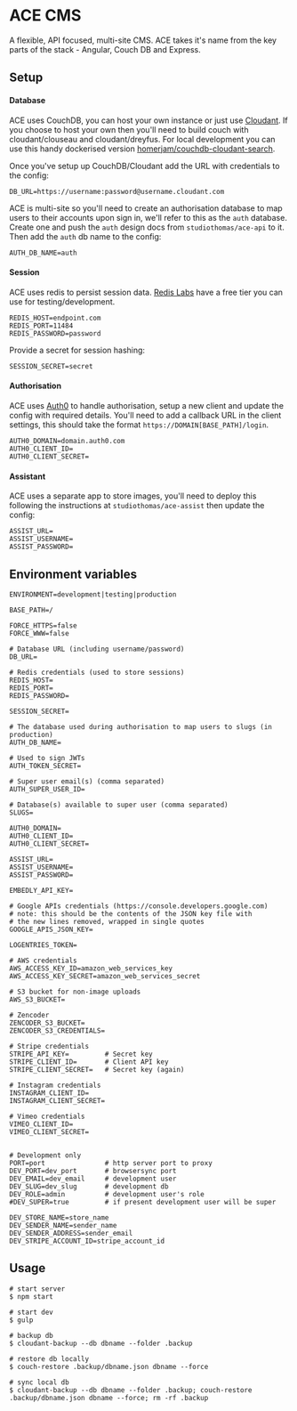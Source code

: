# ACE CMS

A flexible, API focused, multi-site CMS. ACE takes it's name from the key parts of the stack - Angular, Couch DB and Express.

## Setup

#### Database

ACE uses CouchDB, you can host your own instance or just use [Cloudant](https://cloudant.com). If you choose to host your own then you'll need to build couch with cloudant/clouseau and cloudant/dreyfus. For local development you can use this handy dockerised version [homerjam/couchdb-cloudant-search](https://hub.docker.com/r/homerjam/couchdb-cloudant-search/).

Once you've setup up CouchDB/Cloudant add the URL with credentials to the config:

    DB_URL=https://username:password@username.cloudant.com

ACE is multi-site so you'll need to create an authorisation database to map users to their accounts upon sign in, we'll refer to this as the `auth` database. Create one and push the `auth` design docs from `studiothomas/ace-api` to it. Then add the `auth` db name to the config:

    AUTH_DB_NAME=auth

#### Session

ACE uses redis to persist session data. [Redis Labs](https://redislabs.com/pricing) have a free tier you can use for testing/development.

    REDIS_HOST=endpoint.com
    REDIS_PORT=11484
    REDIS_PASSWORD=password

Provide a secret for session hashing:

    SESSION_SECRET=secret

#### Authorisation

ACE uses [Auth0](https://auth0.com/) to handle authorisation, setup a new client and update the config with required details. You'll need to add a callback URL in the client settings, this should take the format `https://DOMAIN[BASE_PATH]/login`.

    AUTH0_DOMAIN=domain.auth0.com
    AUTH0_CLIENT_ID=
    AUTH0_CLIENT_SECRET=

#### Assistant

ACE uses a separate app to store images, you'll need to deploy this following the instructions at `studiothomas/ace-assist` then update the config:

	ASSIST_URL=
	ASSIST_USERNAME=
	ASSIST_PASSWORD=

## Environment variables

	ENVIRONMENT=development|testing|production

    BASE_PATH=/

	FORCE_HTTPS=false
	FORCE_WWW=false

    # Database URL (including username/password)
	DB_URL=

    # Redis credentials (used to store sessions)
	REDIS_HOST=
	REDIS_PORT=
	REDIS_PASSWORD=

	SESSION_SECRET=

	# The database used during authorisation to map users to slugs (in production)
	AUTH_DB_NAME=

    # Used to sign JWTs
	AUTH_TOKEN_SECRET=

    # Super user email(s) (comma separated)
	AUTH_SUPER_USER_ID=

	# Database(s) available to super user (comma separated)
	SLUGS=

    AUTH0_DOMAIN=
    AUTH0_CLIENT_ID=
    AUTH0_CLIENT_SECRET=

	ASSIST_URL=
	ASSIST_USERNAME=
	ASSIST_PASSWORD=

	EMBEDLY_API_KEY=

	# Google APIs credentials (https://console.developers.google.com)
    # note: this should be the contents of the JSON key file with
    # the new lines removed, wrapped in single quotes
	GOOGLE_APIS_JSON_KEY=

	LOGENTRIES_TOKEN=

	# AWS credentials
	AWS_ACCESS_KEY_ID=amazon_web_services_key
	AWS_ACCESS_KEY_SECRET=amazon_web_services_secret

    # S3 bucket for non-image uploads
    AWS_S3_BUCKET=

    # Zencoder
    ZENCODER_S3_BUCKET=
    ZENCODER_S3_CREDENTIALS=

	# Stripe credentials
	STRIPE_API_KEY=         # Secret key
    STRIPE_CLIENT_ID=       # Client API key
    STRIPE_CLIENT_SECRET=   # Secret key (again)

	# Instagram credentials
    INSTAGRAM_CLIENT_ID=
    INSTAGRAM_CLIENT_SECRET=

	# Vimeo credentials
    VIMEO_CLIENT_ID=
    VIMEO_CLIENT_SECRET=


	# Development only
	PORT=port 				# http server port to proxy
	DEV_PORT=dev_port 		# browsersync port
	DEV_EMAIL=dev_email		# development user
	DEV_SLUG=dev_slug		# development db
	DEV_ROLE=admin			# development user's role
	#DEV_SUPER=true			# if present development user will be super

	DEV_STORE_NAME=store_name
	DEV_SENDER_NAME=sender_name
	DEV_SENDER_ADDRESS=sender_email
	DEV_STRIPE_ACCOUNT_ID=stripe_account_id


## Usage

	# start server
	$ npm start

	# start dev
	$ gulp

    # backup db
    $ cloudant-backup --db dbname --folder .backup

    # restore db locally
    $ couch-restore .backup/dbname.json dbname --force

    # sync local db
    $ cloudant-backup --db dbname --folder .backup; couch-restore .backup/dbname.json dbname --force; rm -rf .backup
